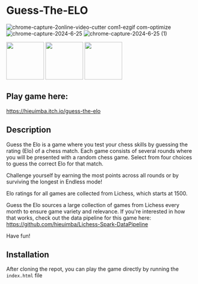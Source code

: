 # Guess-The-ELO
![chrome-capture-2online-video-cutter com1-ezgif com-optimize](https://github.com/user-attachments/assets/db7e60fb-5c5b-45f9-b825-11e91920d04d)
![chrome-capture-2024-6-25](https://github.com/user-attachments/assets/22439375-7ff7-4d54-9587-2025f117a835)
![chrome-capture-2024-6-25 (1)](https://github.com/user-attachments/assets/aaa6f225-e1e7-4b4c-b136-f47646edc3ad)

<p float="left">
  <img src="https://github.com/user-attachments/assets/db7e60fb-5c5b-45f9-b825-11e91920d04d" width="100" />
  <img src="https://github.com/user-attachments/assets/22439375-7ff7-4d54-9587-2025f117a835" width="100" /> 
  <img src="https://github.com/user-attachments/assets/aaa6f225-e1e7-4b4c-b136-f47646edc3ad" width="100" />
</p>

## Play game here:
https://hieuimba.itch.io/guess-the-elo

## Description
Guess the Elo is a game where you test your chess skills by guessing the rating (Elo) of a chess match. Each game consists of several rounds where you will be presented with a random chess game. Select from four choices to guess the correct Elo for that match.

Challenge yourself by earning the most points across all rounds or by surviving the longest in Endless mode!

Elo ratings for all games are collected from Lichess, which starts at 1500.

Guess the Elo sources a large collection of games from Lichess every month to ensure game variety and relevance. If you're interested in how that works, check out the data pipeline for this game here: https://github.com/hieuimba/Lichess-Spark-DataPipeline

Have fun!

## Installation
After cloning the repot, you can play the game directly by running the `index.html` file
